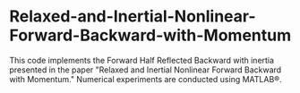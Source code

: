 # Relaxed-and-Inertial-Nonlinear-Forward-Backward-with-Momentum
This code implements the Forward Half Reflected Backward with inertia presented in the paper "Relaxed and Inertial Nonlinear Forward Backward with Momentum."  Numerical experiments are conducted using MATLAB®.
